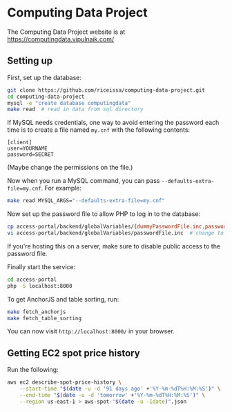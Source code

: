 # Computing Data Project

The Computing Data Project website is at https://computingdata.vipulnaik.com/

## Setting up

First, set up the database:

```bash
git clone https://github.com/riceissa/computing-data-project.git
cd computing-data-project
mysql -e "create database computingdata"
make read  # read in data from sql directory
```

If MySQL needs credentials, one way to avoid entering the password each time is
to create a file named `my.cnf` with the following contents:

```
[client]
user=YOURNAME
password=SECRET
```

(Maybe change the permissions on the file.)

Now when you run a MySQL command, you can pass `--defaults-extra-file=my.cnf`.
For example:

```bash
make read MYSQL_ARGS="--defaults-extra-file=my.cnf"
```

Now set up the password file to allow PHP to log in to the database:

```bash
cp access-portal/backend/globalVariables/{dummyPasswordFile.inc,passwordFile.inc}
vi access-portal/backend/globalVariables/passwordFile.inc  # change to add database login info
```

If you're hosting this on a server, make sure to disable public access to the
password file.

Finally start the service:

```bash
cd access-portal
php -S localhost:8000
```

To get AnchorJS and table sorting, run:

```bash
make fetch_anchorjs
make fetch_table_sorting
```

You can now visit `http://localhost:8000/` in your browser.

## Getting EC2 spot price history

Run the following:

```bash
aws ec2 describe-spot-price-history \
    --start-time "$(date -u -d '91 days ago' +'%Y-%m-%dT%H:%M:%S')" \
    --end-time "$(date -u -d 'tomorrow' +'%Y-%m-%dT%H:%M:%S')" \
    --region us-east-1 > aws-spot-"$(date -u -Idate)".json
```
